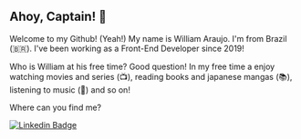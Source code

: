 ## Ahoy, Captain! :ship:

Welcome to my Github! (Yeah!)
My name is William Araujo. I'm from Brazil (🇧🇷). I've been working as a Front-End Developer since 2019!

Who is William at his free time?
Good question! In my free time a enjoy watching movies and series (📺), reading books and japanese mangas (📚), listening to music (🎵) and so on!

Where can you find me?

[![Linkedin Badge](https://img.shields.io/badge/-LinkedIn-blue?style=flat-square&logo=Linkedin&logoColor=white&link=https://www.linkedin.com/in/william-araujo-516987112)](https://www.linkedin.com/in/william-araujo-516987112)

<!--
**TechWilli/TechWilli** is a ✨ _special_ ✨ repository because its `README.md` (this file) appears on your GitHub profile.

Here are some ideas to get you started:

- 🔭 I’m currently working on ...
- 🌱 I’m currently learning ...
- 👯 I’m looking to collaborate on ...
- 🤔 I’m looking for help with ...
- 💬 Ask me about ...
- 📫 How to reach me: ...
- 😄 Pronouns: ...
- ⚡ Fun fact: ...
-->
